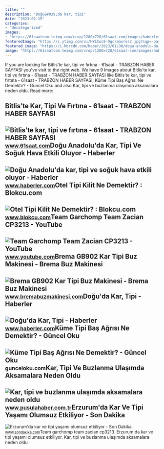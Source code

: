 ```yaml
---
title: ""
description: "Doğu&#039;da kar, tipi"
date: "2023-02-15"
categories:
- "Uncategorized"
images:
- "https://61saatcom.teimg.com/crop/1280x720/61saat-com/images/haberler/2021/03/bitliste_kar_tipi_ve_firtina.jpg"
featuredImage: "https://i.ytimg.com/vi/HYLCwcE-Dgc/maxres2.jpg?sqp=-oaymwEoCIAKENAF8quKqQMcGADwAQH4AYwCgALgA4oCDAgAEAEYRSBHKGUwDw==&amp;rs=AOn4CLC_ulBvmvqa2cf2uT56Qfk3FCYaDA"
featured_image: "https://i.hbrcdn.com/haber/2023/01/30/dogu-anadolu-da-kar-tipi-ve-soguk-hava-etkili-15593824_amp.jpg"
image: "https://61saatcom.teimg.com/crop/1280x720/61saat-com/images/haberler/2021/03/bitliste_kar_tipi_ve_firtina.jpg"
---
```


If you are looking for Bitlis’te kar, tipi ve fırtına - 61saat - TRABZON HABER SAYFASI you've visit to the right web. We have 9 Images about Bitlis’te kar, tipi ve fırtına - 61saat - TRABZON HABER SAYFASI like Bitlis’te kar, tipi ve fırtına - 61saat - TRABZON HABER SAYFASI, Küme Tipi Baş Ağrısı Ne Demektir? - Güncel Oku and also Kar, tipi ve buzlanma ulaşımda aksamalara neden oldu. Read more:

Bitlis’te Kar, Tipi Ve Fırtına - 61saat - TRABZON HABER SAYFASI
---------------------------------------------------------------

 ![Bitlis’te kar, tipi ve fırtına - 61saat - TRABZON HABER SAYFASI](https://61saatcom.teimg.com/crop/1280x720/61saat-com/images/haberler/2021/03/bitliste_kar_tipi_ve_firtina.jpg) <small>www.61saat.com</small>Doğu Anadolu'da Kar, Tipi Ve Soğuk Hava Etkili Oluyor - Haberler
----------------------------------------------------------------

 ![Doğu Anadolu'da kar, tipi ve soğuk hava etkili oluyor - Haberler](https://i.hbrcdn.com/haber/2023/01/30/dogu-anadolu-da-kar-tipi-ve-soguk-hava-etkili-15593824_amp.jpg) <small>www.haberler.com</small>Otel Tipi Kilit Ne Demektir? : Blokcu.com
-----------------------------------------

 ![Otel Tipi Kilit Ne Demektir? : Blokcu.com](https://www.blokcu.com/asset/image/article/otelkil(5).jpg) <small>www.blokcu.com</small>Team Garchomp Team Zacian CP3213 - YouTube
------------------------------------------

 ![Team Garchomp Team Zacian CP3213 - YouTube](https://i.ytimg.com/vi/HYLCwcE-Dgc/maxres2.jpg?sqp=-oaymwEoCIAKENAF8quKqQMcGADwAQH4AYwCgALgA4oCDAgAEAEYRSBHKGUwDw==&rs=AOn4CLC_ulBvmvqa2cf2uT56Qfk3FCYaDA) <small>www.youtube.com</small>Brema GB902 Kar Tipi Buz Makinesi - Brema Buz Makinesi
------------------------------------------------------

 ![Brema GB902 Kar Tipi Buz Makinesi - Brema Buz Makinesi](https://www.bremabuzmakinesi.com/wp-content/uploads/2017/03/brema-gb902-300x214.jpg) <small>www.bremabuzmakinesi.com</small>Doğu'da Kar, Tipi - Haberler
----------------------------

 ![Doğu'da Kar, Tipi - Haberler](https://foto.haberler.com/haber/2018/11/17/dogu-da-kar-tipi-11445923_amp.jpg) <small>www.haberler.com</small>Küme Tipi Baş Ağrısı Ne Demektir? - Güncel Oku
----------------------------------------------

 ![Küme Tipi Baş Ağrısı Ne Demektir? - Güncel Oku](https://gunceloku.com/uploads/kume-tipi-bas-agrisi-ne-demektir-6304e83b036d8.png) <small>gunceloku.com</small>Kar, Tipi Ve Buzlanma Ulaşımda Aksamalara Neden Oldu
----------------------------------------------------

 ![Kar, tipi ve buzlanma ulaşımda aksamalara neden oldu](https://d.pusulahaber.com.tr/news/408894.jpg) <small>www.pusulahaber.com.tr</small>Erzurum'da Kar Ve Tipi Yaşamı Olumsuz Etkiliyor - Son Dakika
------------------------------------------------------------

 ![Erzurum'da kar ve tipi yaşamı olumsuz etkiliyor - Son Dakika](https://i2.sdacdn.com/haber/2022/03/23/erzurum-da-kar-ve-tipi-yasami-olumsuz-etkiliy-14816536_amp.jpg) <small>www.sondakika.com</small>Team garchomp team zacian cp3213. Erzurum'da kar ve tipi yaşamı olumsuz etkiliyor. Kar, tipi ve buzlanma ulaşımda aksamalara neden oldu
